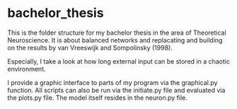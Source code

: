 # bachelor_thesis
This is the folder structure for my bachelor thesis in the area of Theoretical Neuroscience. It is about balanced networks and replacating and building on the results by van Vreeswijk and Sompolinsky (1998).

Especially, I take a look at how long external input can be stored in a chaotic environment.

I provide a graphic interface to parts of my program via the graphical.py function.
All scripts can also be run via the initiate.py file and evaluated via the plots.py file.
The model itself resides in the neuron.py file.

